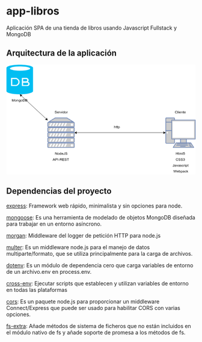 # app-libros
Aplicación SPA de una tienda de libros usando Javascript Fullstack y MongoDB
## Arquitectura de la aplicación
![Sin título](docs/arquitectura.png "Arquitectura cliente-servidor")
## Dependencias del proyecto
[express](https://www.npmjs.com/package/express): Framework web rápido, minimalista y sin opciones para node.

[mongoose](https://www.npmjs.com/package/mongoose): Es una herramienta de modelado de objetos MongoDB diseñada para trabajar en un entorno asíncrono.

[morgan](https://www.npmjs.com/package/morgan): Middleware del logger de petición HTTP para node.js

[multer](https://www.npmjs.com/package/multer): Es un middleware node.js para el manejo de datos multiparte/formato, que se utiliza principalmente para la carga de archivos.

[dotenv](https://www.npmjs.com/package/dotenv): Es un módulo de dependencia cero que carga variables de entorno de un archivo.env en process.env.

[cross-env](https://www.npmjs.com/package/cross-env): Ejecutar scripts que establecen y utilizan variables de entorno en todas las plataformas

[cors](https://www.npmjs.com/package/cors): Es un paquete node.js para proporcionar un middleware Connect/Express que puede ser usado para habilitar CORS con varias opciones.

[fs-extra](https://www.npmjs.com/package/fs-extra): Añade métodos de sistema de ficheros que no están incluidos en el módulo nativo de fs y añade soporte de promesa a los métodos de fs.